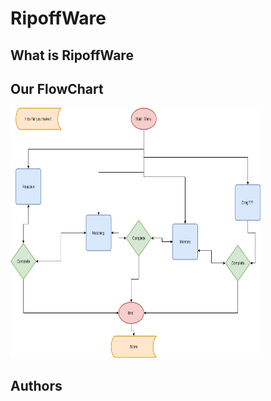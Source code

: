 # RipoffWare
<h2>What is RipoffWare</h2>

<h2>Our FlowChart</h2>
<img src="C# Final.jpg" height = "400" width ="400">


<h2>Authors</h2>

